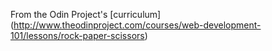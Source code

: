 From the Odin Project's [curriculum] (http://www.theodinproject.com/courses/web-development-101/lessons/rock-paper-scissors)

